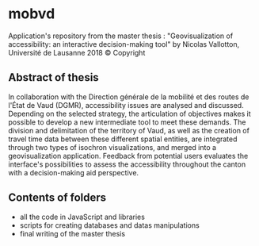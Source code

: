 # mobvd

Application's repository from the master thesis :
"Geovisualization of accessibility: an interactive decision-making tool"
by Nicolas Vallotton, Université de Lausanne 2018 © Copyright 


## Abstract of thesis

In collaboration with the Direction générale de la mobilité et des routes de l'État de Vaud (DGMR), accessibility issues are analysed and discussed. Depending on the selected strategy, the articulation of objectives makes it possible to develop a new intermediate tool to meet these demands. The division and delimitation of the territory of Vaud, as well as the creation of travel time data between these different spatial entities, are integrated through two types of isochron visualizations, and merged into a geovisualization application. Feedback from potential users evaluates the interface's possibilities to assess the accessibility throughout the canton with a decision-making aid perspective.

## Contents of folders

- all the code in JavaScript and libraries
- scripts for creating databases and datas manipulations
- final writing of the master thesis
